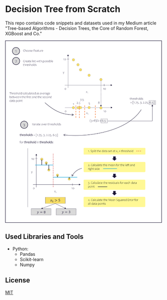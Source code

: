 # Decision Tree from Scratch

This repo contains code snippets and datasets used in my Medium article "Tree-based Algorithms - Decision Trees, the Core of Random Forest, XGBoost and Co."

![](./img/header_img.png)

## Used Libraries and Tools

* Python: 
  * Pandas
  * Scikit-learn
  * Numpy
  
## License
[MIT](https://choosealicense.com/licenses/mit/)
